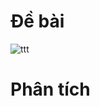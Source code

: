 # Đề bài
![ttt](https://github.com/VanHoang110802/Competitive_Programming/assets/108053955/157df25b-1a98-4a13-9e98-556a6acff8d6)

# Phân tích
